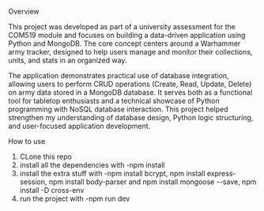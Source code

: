 Overview

This project was developed as part of a university assessment for the COM519 module and focuses on building a data-driven application using Python and MongoDB. The core concept centers around a Warhammer army tracker, designed to help users manage and monitor their collections, units, and stats in an organized way.

The application demonstrates practical use of database integration, allowing users to perform CRUD operations (Create, Read, Update, Delete) on army data stored in a MongoDB database. It serves both as a functional tool for tabletop enthusiasts and a technical showcase of Python programming with NoSQL database interaction. This project helped strengthen my understanding of database design, Python logic structuring, and user-focused application development.

How to use
1. CLone this repo
2. install all the dependencies with -npm install
3. install the extra stuff with -npm install bcrypt, npm install express-session, npm install body-parser and npm install mongoose --save, npm install -D cross-env
4. run the project with -npm run dev
